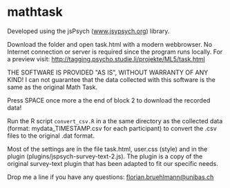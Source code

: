 # mathtask

Developed using the jsPsych (www.jsypsych.org) library.

Download the folder and open task.html with a modern webbrowser. No Internet connection or server is required since the program runs locally. For a preview visit: http://tagging.psycho.studie.li/projekte/ML5/task.html

THE SOFTWARE IS PROVIDED "AS IS", WITHOUT WARRANTY OF ANY KIND! 
I can not guarantee that the data collected with this software is the same as the original Math Task.

Press SPACE once more a the end of block 2 to download the recorded data!


Run the R script `convert_csv.R` in a the same directory as the collected data (format: mydata_TIMESTAMP.csv for each participant) to convert the .csv files to the original .dat format. 


Most of the settings are in the file task.html, user.css (style) and in the plugin (plugins/jspsych-survey-text-2.js). The plugin is a copy of the original survey-text plugin that has been adapted to fit our specific needs. 

Drop me a line if you have any questions: florian.bruehlmann@unibas.ch

